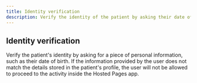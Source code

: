 ```yaml
---
title: Identity verification
description: Verify the identity of the patient by asking their date of birth
---
```


## Identity verification

Verify the patient's identity by asking for a piece of personal information, such as their date of birth. If the information provided by the user does not match the details stored in the patient's profile, the user will not be allowed to proceed to the activity inside the Hosted Pages app.
